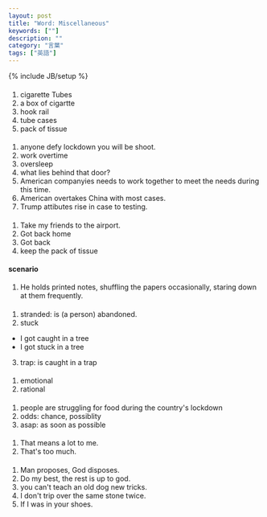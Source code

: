 ```yaml
---
layout: post
title: "Word: Miscellaneous"
keywords: [""]
description: ""
category: "言葉"
tags: ["英語"]
---
```

{% include JB/setup %}

####
1. cigarette Tubes
2. a box of cigartte
3. hook rail
4. tube cases
5. pack of tissue


####
1. anyone defy lockdown you will be shoot. 
2. work overtime
3. oversleep
4. what lies behind that door?
5. American companyies needs to work together to meet the needs during this
   time.
6. American overtakes China with most cases.
7. Trump attibutes rise in case to testing.


####
1. Take my friends to the airport.
2. Got back home
3. Got back
4. keep the pack of tissue


#### scenario
1. He holds printed notes, shuffling the papers occasionally, staring down at
   them frequently.

####
1. stranded: is (a person) abandoned.
2. stuck
- I got caught in a tree
- I got stuck in a tree
3. trap: is caught in a trap


####
1. emotional
2. rational

####
1. people are struggling for food during the country's lockdown
1. odds: chance, possiblity
2. asap: as soon as possible

####
1. That means a lot to me.
2. That's too much.


####
1. Man proposes, God disposes.
2. Do my best, the rest is up to god.
3. you can't teach an old dog new tricks.
4. I don't trip over the same stone twice.
5. If I was in your shoes.
